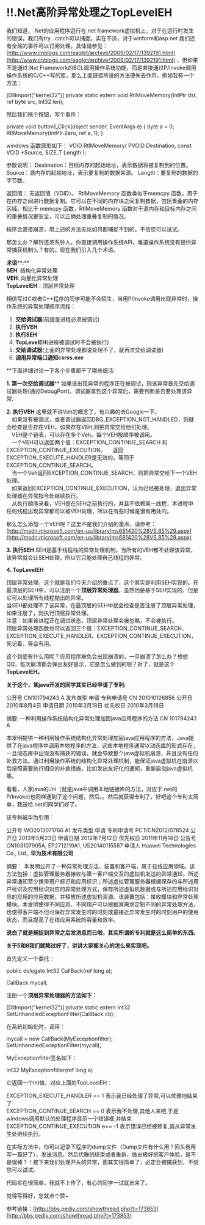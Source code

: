 # !!.Net高阶异常处理之TopLevelEH
   我们知道，.Net的应用程序运行在.net framework虚拟机上，对于在运行时发生的错误，我们有try...catch可以捕捉。实在不济，对于winform和asp.net 我们还有全局的事件可以订阅处理。具体请参见：[http://www.cnblogs.com/eaglet/archive/2009/02/17/1392191.html](http://www.cnblogs.com/eaglet/archive/2009/02/17/1392191.html) ，但如果不是通过.Net Framework的BCL调用操作系统功能，而是直接通过P/Invoke调用操作系统的C/C++写的库，那么上面链接所说的方法便失去作用。例如我有一个方法：

 \[DllImport("kernel32")\] 
 private static extern void RtlMoveMemory(IntPtr dst, ref byte src, Int32 len);

然后我们拖个按钮，写个事件：

 private void button1\_Click(object sender, EventArgs e)
 { 
    byte a = 0;
    RtlMoveMemory(IntPtr.Zero, ref a, 1);
 }
 
windows 函数原型如下：
VOID RtlMoveMemory(
  PVOID Destination,
  const VOID *Source,
  SIZE_T Length
);

参数说明：
Destination：目标内存的起始地址，表示数据将被复制到的位置。
Source：源内存的起始地址，表示要复制的数据来源。
Length：要复制的数据的字节数。

返回值：
无返回值（VOID）。
RtlMoveMemory 函数类似于memcpy 函数，用于在内存之间进行数据复制。它可以在不同的内存块之间复制数据，包括重叠的内存区域。相比于 memcpy 函数，RtlMoveMemory 函数对于源内存和目标内存之间的重叠情况更安全，可以正确处理重叠复制的情况。


程序会直接崩溃，用上述的方法无论如何都捕捉不到的。不信您可以试试。

那怎么办？解铃还须系铃人。你直接调用操作系统API，难道操作系统没有提供异常捕获机制么？有的。现在我们引入几个术语。

**术语****:**  
**SEH**: 结构化异常处理  
**VEH**: 向量化异常处理  
**TopLevelEH**：顶层异常处理  

相信写过C或者C++程序的同学可能不会陌生，当用P/Invoke调用出现异常时，操作系统的异常处理顺序流程：

1. **交给调试器**(前提是进程必须被调试)  
2. **执行VEH**  
3. **执行SEH**  
4. **TopLevelEH**(进程被调试时不会被执行)  
5. **交给调试器**(上面的异常处理都说处理不了，就再次交给调试器)  
6. **调用异常端口通知csrss.exe**

**下面详细讨论一下各个步骤都干了哪些细活:  
  
**1. 第一次交给调试器****  如果该出现异常的程序正在被调试，则该异常首先交给调试器处理(通过DebugPort)。调试器拿到这个异常后，需要判断是否要处理该异常.

**2. 执行VEH** 这里就不讲Veh的概念了，有兴趣的去Google一下。  
　如果没有被调试，或者调试器返回DBG\_EXCEPTION\_NOT\_HANDLED，则就会检查是否存在VEH。如果存在VEH,则把异常交给他们处理。  
　VEH是个链表，可以存在多个Veh。每个VEH按顺序被调用。  
　一个VEH可以返回两个值：EXCEPTION\_CONTINUE\_SEARCH 和 EXCEPTION\_CONTINUE\_EXECUTION。
　返回 EXCEPTION\_EXECUTE\_HANDLER是无效的，等同于EXCEPTION\_CONTINUE\_SEARCH。          　　　　　　　　       
　当一个Veh返回EXCEPTION\_CONTINUE\_SEARCH，则把异常交给下一个VEH处理。  
　如果返回EXCEPTION\_CONTINUE\_EXECUTION，认为已经被处理，退出异常处理器在异常指令处继续执行。  
　从执行顺序来看，VEH是在SEH之前执行的，并且不依赖某一线程，本进程中任何线程出现异常都可以被VEH处理，所以在有些时候是很有用处的。

那么怎么添加一个VEH呢？这里不是我们介绍的重点，请参考：[http://msdn.microsoft.com/en-us/library/ms681420%28VS.85%29.aspx](http://msdn.microsoft.com/en-us/library/ms681420%28VS.85%29.aspx)

**3. 执行SEH** SEH是基于线程栈的异常处理机制。当所有的VEH都不处理该异常，该异常就会让SEH处理，所以它只能处理自己线程的异常。

**4. TopLevelEH**

 顶层异常处理，这个就是我们今天介绍的重点了，这个其实是利用SEH实现的。在最顶层的SEH中，可以注册一个**顶层异常处理器**。虽然他是基于SEH实现的，但是它可以处理所有线程抛出的异常。  
当SEH都处理不了该异常，在最顶层的SEH中就会检查是否注册了顶层异常处理，如果注册了，则执行顶层异常处理。  
注意：如果该进程正在调试状态，顶层异常处理会被忽略，不会被执行。  
顶层异常处理函数也可以返回三个值：EXCEPTION\_CONTINUE\_SEARCH、EXCEPTION\_EXECUTE\_HANDLER、EXCEPTION\_CONTINUE\_EXECUTION，先记着，等会有用。 

 这个到底有什么用呢？应用程序难免会出现崩溃的，一旦崩溃了怎么办？想想QQ，每次崩溃都会弹出友好提示，它是怎么做到的呢？对了，就是这个**TopLevelEH。**

**关于这个，某java开发的同学其实已经申请了专利:**



公开号    CN101794243 A
发布类型    申请
专利申请号    CN 201010126856 公开日    2010年8月4日
申请日期    2010年3月18日
优先权日    2010年3月18日

摘要:
一种利用操作系统结构化异常处理加固java应用程序的方法
CN 101794243 A

本发明提供一种利用操作系统结构化异常处理加固java应用程序的方法，Java提供了在java程序中调用本地程序的方法，这些本地程序通常以动态库的形式存在，一旦动态库中出现没有捕获的错误，就会导致整个java虚拟机崩溃，并且没有任何补救方法。通过利用操作系统的结构化异常处理机制，能保证java虚拟机在崩溃以后按照需要执行相应的补救措施，比如发出友好化的通知，重新启动java虚拟机等。


看看，人家java的Jni（就是java中调用本地链接库的方法，对应于.net的P/Invoke)也同样遇到了这个问题，然后。。然后就获得专利了，好吧这个专利太简单，我送给.net的同学们好了。

该专利被华为引用：


公开号    WO2013071766 A1
发布类型    申请
专利申请号    PCT/CN2012/078524 公开日    2013年5月23日
申请日期    2012年7月12日
优先权日    2011年11月14日
公告号    CN103107905A, EP2712119A1, US20140115587
申请人    Huawei Technologies Co., Ltd., **华为技术有限公司**

摘要：
本发明公开了一种异常处理方法、装置和客户端，属于在线应用领域。该方法包括：虚拟管理服务器接收与第一客户端交互的虚拟机发送的异常通知，所述异常通知至少携带用户标识和应用标识；所述虚拟管理服务器根据保存的与所述用户标识及应用标识对应的异常处理方式，保存所述虚拟机数据或与所述应用标识对应的应用的应用数据，并释放所述虚拟机资源。该装置包括：接收模块和异常处理模块。本发明使得不同应用、不同用户可以根据其需求定制不同的异常处理方法，也使得客户端不但可保存异常发生时的时刻或最接近异常发生时的时刻用户的使用状态，而且提高了在线应用系统的容量和效率。


 **说白了就是捕捉到异常之后发消息而已啦，其实所谓的专利就是这么简单的东西。**

 **关于5和6我们就略过好了，讲讲大家都关心的怎么来实现吧。**

首先定义一个委托：

 public delegate Int32 CallBack(ref long a);

 CallBack mycall;

 注册一个**顶层异常处理器的方法如下：**

\[DllImport("kernel32")\] 
private static extern Int32 SetUnhandledExceptionFilter(CallBack cb);

在系统初始化时，调用：

mycall = new CallBack(MyExceptionfilter);
SetUnhandledExceptionFilter(mycall);

MyExceptionfilter签名如下：  

Int32 MyExceptionfilter(ref long a)

它返回一个Int值，对应上面的TopLevelEH：

EXCEPTION\_EXECUTE\_HANDLER == 1 表示我已经处理了异常,可以优雅地结束了  
EXCEPTION\_CONTINUE\_SEARCH == 0 表示我不处理,其他人来吧,于是windows调用默认的处理程序显示一个错误框,并结束  
EXCEPTION\_CONTINUE\_EXECUTION e== -1 表示错误已经被修复,请从异常发生处继续执行。

在实际方法中，你可以记录下程序的dump文件（Dump文件有什么用？回头我再写一篇好了），发送消息，然后优雅的结束或者重启，做出极好的客户体验，是不是很棒？！接下来我们处理开头的异常，那其实很简单了，必定会被捕获到，不信您可以试试。

代码实在很简单，我就不上传了，有心的同学一试就出来了。

觉得写得好，您就点个赞~

参考链接：[http://bbs.pediy.com/showthread.php?t=173853](http://bbs.pediy.com/showthread.php?t=173853)